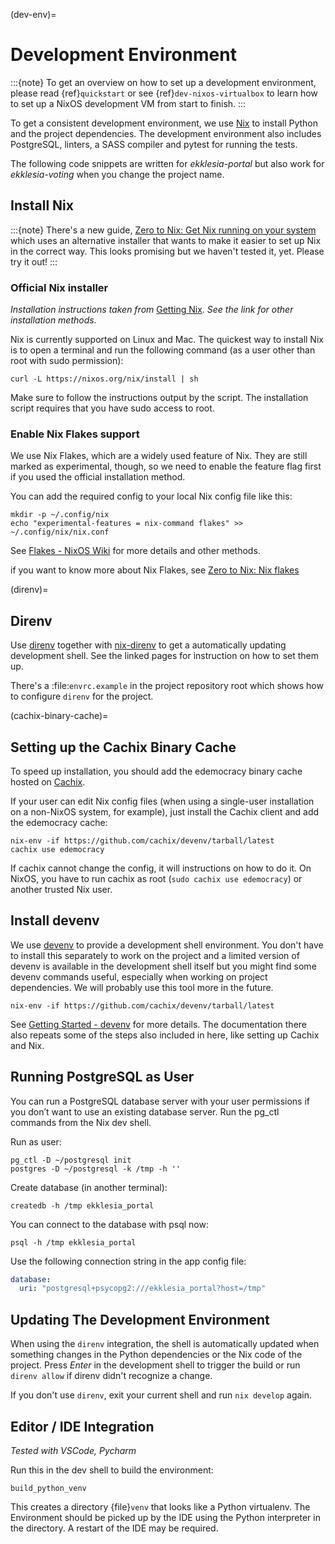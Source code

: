 (dev-env)=

# Development Environment

:::{note}
To get an overview on how to set up a development environment, please read
{ref}`quickstart`
or see {ref}`dev-nixos-virtualbox` to learn how to set up a NixOS development VM
from start to finish.
:::

To get a consistent development environment, we use
[Nix](https://nixos.org/nix) to install Python and the project
dependencies. The development environment also includes PostgreSQL,
linters, a SASS compiler and pytest for running the tests.

The following code snippets are written for *ekklesia-portal* but
also work for *ekklesia-voting* when you change the project name.

## Install Nix

:::{note}
There's a new guide, 
[Zero to Nix: Get Nix running on your system](https://zero-to-nix.com/start/install)
which uses an alternative installer that wants to make it easier to set up Nix
in the correct way.  This looks promising but we haven't tested it, yet. Please
try it out!
:::

### Official Nix installer

*Installation instructions taken
from* [Getting Nix](https://nixos.org/download.html).
*See the link for other installation methods.*

Nix is currently supported on Linux and Mac. The quickest way to install
Nix is to open a terminal and run the following command (as a user other
than root with sudo permission):

```shell
curl -L https://nixos.org/nix/install | sh
```

Make sure to follow the instructions output by the script. The
installation script requires that you have sudo access to root.

### Enable Nix Flakes support

We use Nix Flakes, which are a widely used feature of Nix. They are still marked
as experimental, though, so we need to enable the feature flag first if you
used the official installation method.

You can add the required config to your local Nix config file like this:

```shell
mkdir -p ~/.config/nix
echo "experimental-features = nix-command flakes" >> ~/.config/nix/nix.conf 
```

See [Flakes - NixOS Wiki](https://nixos.wiki/wiki/Flakes) for more
details and other methods.

if you want to know more about Nix Flakes, see
[Zero to Nix: Nix flakes](https://zero-to-nix.com/concepts/flakes)

(direnv)=

## Direnv

Use [direnv](https://direnv.net) together with
[nix-direnv](https://github.com/nix-community/nix-direnv) to get a automatically
updating development shell. See the linked pages for instruction on how to set
them up.

There's a :file:`envrc.example` in the project repository root which shows how
to configure `direnv` for the project.

(cachix-binary-cache)=

## Setting up the Cachix Binary Cache

To speed up installation, you should add the edemocracy binary cache hosted
on [Cachix](https://cachix.org).

If your user can edit Nix config files (when using a single-user installation on
a non-NixOS system, for example),
just install the Cachix client and add the edemocracy cache:

```shell
nix-env -if https://github.com/cachix/devenv/tarball/latest
cachix use edemocracy
```

If cachix cannot change the config, it will instructions on how to do it.
On NixOS, you have to run cachix as root (`sudo cachix use edemocracy`) or
another trusted Nix user.

## Install devenv

We use [devenv](https://devenv.sh/) to provide a development shell environment.
You don't have to install this separately to work on the project and a 
limited version of devenv is available in the development shell itself but you 
might find some devenv commands useful, especially when working on project
dependencies. We will probably use this tool more in the future.

```shell
nix-env -if https://github.com/cachix/devenv/tarball/latest
```

See [Getting Started - devenv](https://devenv.sh/getting-started/) for more
details. The documentation there also repeats some of the steps also included
in here, like setting up Cachix and Nix.

## Running PostgreSQL as User

You can run a PostgreSQL database server with your user permissions if
you don’t want to use an existing database server. Run the pg_ctl
commands from the Nix dev shell.

Run as user:

```shell
pg_ctl -D ~/postgresql init
postgres -D ~/postgresql -k /tmp -h ''
```

Create database (in another terminal):

```shell
createdb -h /tmp ekklesia_portal
```

You can connect to the database with psql now:

```shell
psql -h /tmp ekklesia_portal
```

Use the following connection string in the app config file:

```yaml
database:
  uri: "postgresql+psycopg2:///ekklesia_portal?host=/tmp"
```

## Updating The Development Environment

When using the `direnv` integration, the shell is automatically updated when
something changes in the Python dependencies or the Nix code of the project.
Press *Enter* in the development shell to trigger the build or run `direnv
allow` if direnv didn't recognize a change.

If you don't use `direnv`, exit your current shell and run `nix develop` again.

## Editor / IDE Integration

*Tested with VSCode, Pycharm*

Run this in the dev shell to build the environment:

```shell
build_python_venv
```

This creates a directory {file}`venv` that looks like a Python virtualenv.
The Environment should be picked up by the IDE using the Python interpreter
in the directory. A restart of the IDE may be required.
